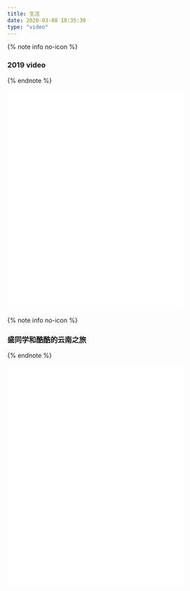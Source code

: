 ```yaml
---
title: 生活
date: 2020-03-08 18:35:30
type: "video"
---
```


{% note info no-icon %}
### 2019 video
{% endnote %}
<iframe src="//player.bilibili.com/player.html?aid=92310542&page=1" width="80%" height="500" scrolling="no" border="0" frameborder="no" framespacing="0" allowfullscreen="true"> </iframe>

<br/>

{% note info no-icon %}
### 盛同学和酷酷的云南之旅
{% endnote %}
<!-- <iframe src="//player.bilibili.com/player.html?aid=92310542&page=1" width="80%" height="500" scrolling="no" border="0" frameborder="no" framespacing="0" allowfullscreen="true"> </iframe> -->
<iframe src="//player.bilibili.com/player.html?aid=626713250&bvid=BV1Xt4y1D7mk&cid=222090991&page=1" width="80%" height="500" scrolling="no" border="0" frameborder="no" framespacing="0" allowfullscreen="true"> </iframe>